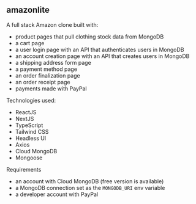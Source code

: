 ## amazonlite

A full stack Amazon clone built with:

- product pages that pull clothing stock data from MongoDB
- a cart page
- a user login page with an API that authenticates users in MongoDB
- an account creation page with an API that creates users in MongoDB
- a shipping address form page
- a payment method page
- an order finalization page
- an order receipt page
- payments made with PayPal

Technologies used:

- ReactJS
- NextJS
- TypeScript
- Tailwind CSS
- Headless UI
- Axios
- Cloud MongoDB
- Mongoose

Requirements

- an account with Cloud MongoDB (free version is available)
- a MongoDB connection set as the `MONGODB_URI` env variable
- a developer account with PayPal
